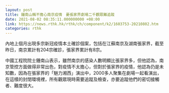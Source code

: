 ```yaml
---
layout: post
title: 鍾南山稱不擔心南京疫情　憂張家界劇場二千觀眾難追蹤
date: 2021-08-02 08:35:11.000000000 +08:00
link: https://news.rthk.hk/rthk/ch/component/k2/1603753-20210802.htm
categories: rthk
---
```


內地上個月出現多宗新冠疫情本土確診個案，包括在江蘇南京及湖南張家界，截至昨日，南京累計有204宗確診，張家界累計有8宗。

中國工程院院士鍾南山表示，雖然南京的感染人數明顯比張家界多，但他認為，南京管控方面做得非常出色，對疫情不太擔心，但對於張家界的疫情，他認為仍是未知數，因為在張家界的「魅力湘西」演出中，2000多人聚集在劇場一起看演出，在這樣的封閉環境裡，所有觀眾現時需要追蹤及檢查，亦要追蹤他們的密切接觸者、難度很大。
